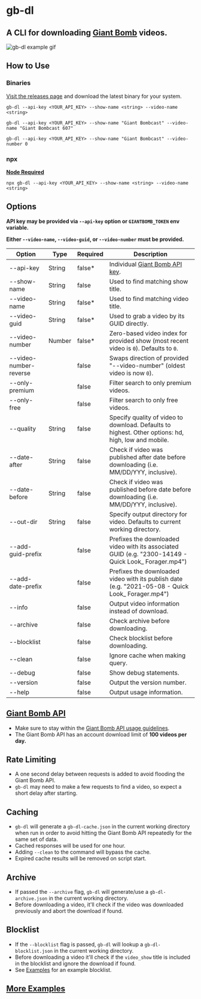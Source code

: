 # gb-dl

## A CLI for downloading [Giant Bomb](https://www.giantbomb.com) videos.

![gb-dl example gif](./docs/gb-dl-example.gif)

## How to Use

### Binaries

[Visit the releases page](https://github.com/lightpohl/gb-dl/releases) and download the latest binary for your system.

`gb-dl --api-key <YOUR_API_KEY> --show-name <string> --video-name <string>`

`gb-dl --api-key <YOUR_API_KEY> --show-name "Giant Bombcast" --video-name "Giant Bombcast 607"`

`gb-dl --api-key <YOUR_API_KEY> --show-name "Giant Bombcast" --video-number 0`

### npx

**[Node Required](https://nodejs.org/en/)**

`npx gb-dl --api-key <YOUR_API_KEY> --show-name <string> --video-name <string>`

## Options

**API key may be provided via `--api-key` option or `GIANTBOMB_TOKEN` env variable.**

**Either `--video-name`, `--video-guid`, or `--video-number` must be provided.**

| Option                 | Type   | Required | Description                                                                                           |
| ---------------------- | ------ | -------- | ----------------------------------------------------------------------------------------------------- |
| --api-key              | String | false\*  | Individual [Giant Bomb API key](https://www.giantbomb.com/api/).                                      |
| --show-name            | String | false    | Used to find matching show title.                                                                     |
| --video-name           | String | false\*  | Used to find matching video title.                                                                    |
| --video-guid           | String | false\*  | Used to grab a video by its GUID directly.                                                            |
| --video-number         | Number | false\*  | Zero-based video index for provided show (most recent video is `0`). Defaults to `0`.                 |
| --video-number-reverse |        | false    | Swaps direction of provided "--video-number" (oldest video is now `0`).                               |
| --only-premium         |        | false    | Filter search to only premium videos.                                                                 |
| --only-free            |        | false    | Filter search to only free videos.                                                                    |
| --quality              | String | false    | Specify quality of video to download. Defaults to highest. Other options: hd, high, low and mobile.   |
| --date-after           | String | false    | Check if video was published after date before downloading (i.e. MM/DD/YYY, inclusive).               |
| --date-before          | String | false    | Check if video was published before date before downloading (i.e. MM/DD/YYY, inclusive).              |
| --out-dir              | String | false    | Specify output directory for video. Defaults to current working directory.                            |
| --add-guid-prefix      |        | false    | Prefixes the downloaded video with its associated GUID (e.g. "2300-14149 - Quick Look\_ Forager.mp4") |
| --add-date-prefix      |        | false    | Prefixes the downloaded video with its publish date (e.g. "2021-05-08 - Quick Look\_ Forager.mp4")    |
| --info                 |        | false    | Output video information instead of download.                                                         |
| --archive              |        | false    | Check archive before downloading.                                                                     |
| --blocklist            |        | false    | Check blocklist before downloading.                                                                   |
| --clean                |        | false    | Ignore cache when making query.                                                                       |
| --debug                |        | false    | Show debug statements.                                                                                |
| --version              |        | false    | Output the version number.                                                                            |
| --help                 |        | false    | Output usage information.                                                                             |

## [Giant Bomb API](https://www.giantbomb.com/api/)

- Make sure to stay within the [Giant Bomb API usage guidelines](https://www.giantbomb.com/api/).
- The Giant Bomb API has an account download limit of **100 videos per day.**

## Rate Limiting

- A one second delay between requests is added to avoid flooding the Giant Bomb API.
- `gb-dl` may need to make a few requests to find a video, so expect a short delay after starting.

## Caching

- `gb-dl` will generate a `gb-dl-cache.json` in the current working directory when run in order to avoid hitting the Giant Bomb API repeatedly for the same set of data.
- Cached responses will be used for one hour.
- Adding `--clean` to the command will bypass the cache.
- Expired cache results will be removed on script start.

## Archive

- If passed the `--archive` flag, `gb-dl` will generate/use a `gb-dl-archive.json` in the current working directory.
- Before downloading a video, it'll check if the video was downloaded previously and abort the download if found.

## Blocklist

- If the `--blocklist` flag is passed, `gb-dl` will lookup a `gb-dl-blocklist.json` in the current working directory.
- Before downloading a video it'll check if the `video_show` title is included in the blocklist and ignore the download if found.
- See [Examples](./examples) for an example blocklist.

## [More Examples](./examples)

